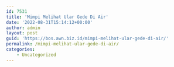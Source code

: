```yaml
---
id: 7531
title: 'Mimpi Melihat Ular Gede Di Air'
date: '2022-08-31T15:14:12+00:00'
author: admin
layout: post
guid: 'https://bos.awn.biz.id/mimpi-melihat-ular-gede-di-air/'
permalink: /mimpi-melihat-ular-gede-di-air/
categories:
    - Uncategorized
---
```


